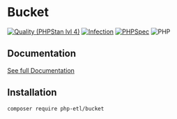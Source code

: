 Bucket
===


[![Quality (PHPStan lvl 4)](https://github.com/php-etl/bucket/actions/workflows/quality.yml/badge.svg)](https://github.com/php-etl/bucket/actions/workflows/quality.yml)
[![Infection](https://github.com/php-etl/bucket/actions/workflows/infection.yaml/badge.svg)](https://github.com/php-etl/bucket/actions/workflows/infection.yaml)
[![PHPSpec](https://github.com/php-etl/bucket/actions/workflows/phpspec.yml/badge.svg)](https://github.com/php-etl/bucket/actions/workflows/phpspec.yml)
![PHP](https://img.shields.io/packagist/php-v/php-etl/bucket)

Documentation
---

[See full Documentation](https://php-etl.github.io/documentation)

Installation
---

```
composer require php-etl/bucket
```

